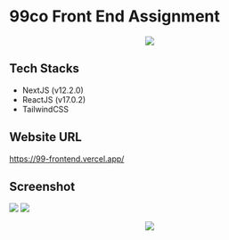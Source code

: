 # 99co Front End Assignment  

<p align="center">
<img src="https://lh6.googleusercontent.com/OWgkYLcTENBw70kabhthMCb4OHvFvJT-1r7B8Go1-g7cVHGewcUGtijicNyTgf9L7amuR1PMPt5VMAvCFVerEkQTGX2sJ2LaINUnaf5CPVUTEHJGrr1E_Uq7y6luskoLAiiLYQI" />
</p>

## Tech Stacks

- NextJS (v12.2.0)
- ReactJS (v17.0.2)
- TailwindCSS

## Website URL
https://99-frontend.vercel.app/

## Screenshot

<p float="left">
<img src="https://user-images.githubusercontent.com/44907916/226412521-e4772c11-2749-4f90-ab4b-5303e6eba983.png"/>
<img src="https://user-images.githubusercontent.com/44907916/226412600-635abd84-6e6b-4cfd-8815-cb83f5f6f634.png"/>
</p>

<p align="center">
<img src="https://user-images.githubusercontent.com/44907916/226412868-86ebd20f-0187-4460-bc2b-92324508108a.png" />  
</p>
